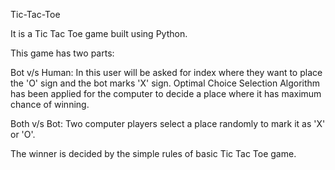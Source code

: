 Tic-Tac-Toe

It is a Tic Tac Toe game built using Python.

This game has two parts:

Bot v/s Human: In this user will be asked for index where they want to place the 'O' sign and the bot marks 'X' sign. Optimal Choice Selection Algorithm has been applied for the computer to decide a place where it has maximum chance of winning.

Both v/s Bot: Two computer players select a place randomly to mark it as 'X' or 'O'.

The winner is decided by the simple rules of basic Tic Tac Toe game.
